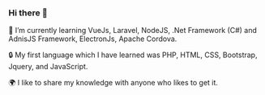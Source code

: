### Hi there 👋

 🌱 I’m currently learning VueJs, Laravel, NodeJS, .Net Framework (C#) and AdnisJS Framework, ElectronJs, Apache Cordova.
 
 🔒 My first language which I have learned was PHP, HTML, CSS, Bootstrap, Jquery, and JavaScript.
 
 
 🌍 I like to share my knowledge with anyone who likes to get it.
